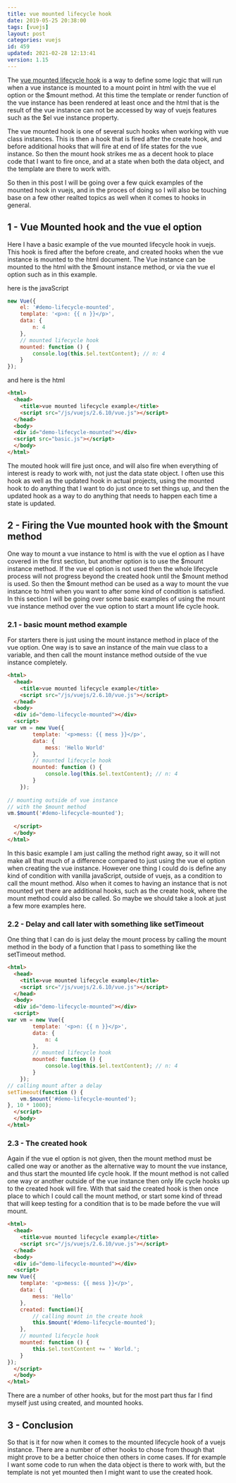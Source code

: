 ```yaml
---
title: vue mounted lifecycle hook
date: 2019-05-25 20:38:00
tags: [vuejs]
layout: post
categories: vuejs
id: 459
updated: 2021-02-28 12:13:41
version: 1.15
---
```


The [vue mounted lifecycle hook](https://v3.vuejs.org/api/options-lifecycle-hooks.html#mounted) is a way to define some logic that will run when a vue instance is mounted to a mount point in html with the vue el option or the $mount method. At this time the template or render function of the vue instance has been rendered at least once and the html that is the result of the vue instance can not be accessed by way of vuejs features such as the $el vue instance property.

The vue mounted hook is one of several such hooks when working with vue class instances. This is then a hook that is fired after the create hook, and before additional hooks that will fire at end of life states for the vue instance. So then the mount hook strikes me as a decent hook to place code that I want to fire once, and at a state when both the data object, and the template are there to work with.

So then in this post I will be going over a few quick examples of the mounted hook in vuejs, and in the proces of doing so I will also be touching base on a few other realted topics as well when it comes to hooks in general.

<!-- more -->

## 1 - Vue Mounted hook and the vue el option

Here I have a basic example of the vue mounted lifecycle hook in vuejs. This hook is fired after the before create, and created hooks when the vue instance is mounted to the html document. The Vue instance can be mounted to the html with the $mount instance method, or via the vue el option such as in this example.

here is the javaScript

```js
new Vue({
    el: '#demo-lifecycle-mounted',
    template: '<p>n: {{ n }}</p>',
    data: {
        n: 4
    },
    // mounted lifecycle hook
    mounted: function () {
        console.log(this.$el.textContent); // n: 4
    }
});
```

and here is the html

```html
<html>
  <head>
    <title>vue mounted lifecycle example</title>
    <script src="/js/vuejs/2.6.10/vue.js"></script>
  </head>
  <body>
  <div id="demo-lifecycle-mounted"></div>
  <script src="basic.js"></script>
  </body>
</html>
```

The mouted hook will fire just once, and will also fire when everything of interest is ready to work with, not just the data state object. I often use this hook as well as the updated hook in actual projects, using the mounted hook to do anything that I want to do just once to set things up, and then the updated hook as a way to do anything that needs to happen each time a state is updated.

## 2 - Firing the Vue mounted hook with the $mount method

One way to mount a vue instance to html is with the vue el option as I have covered in the first section, but another option is to use the $mount instance method. If the vue el option is not used then the whole lifecycle process will not progress beyond the created hook until the $mount method is used. So then the $mount method can be used as a way to mount the vue instance to html when you want to after some kind of condition is satisfied. In this section I will be going over some basic examples of using the mount vue instance method over the vue option to start a mount life cycle hook.

### 2.1 - basic mount method example

For starters there is just using the mount instance method in place of the vue option. One way is to save an instance of the main vue class to a variable, and then call the mount instance method outside of the vue instance completely.

```html
<html>
  <head>
    <title>vue mounted lifecycle example</title>
    <script src="/js/vuejs/2.6.10/vue.js"></script>
  </head>
  <body>
  <div id="demo-lifecycle-mounted"></div>
  <script>
var vm = new Vue({
        template: '<p>mess: {{ mess }}</p>',
        data: {
            mess: 'Hello World'
        },
        // mounted lifecycle hook
        mounted: function () {
            console.log(this.$el.textContent); // n: 4
        }
    });
 
// mounting outside of vue instance
// with the $mount method
vm.$mount('#demo-lifecycle-mounted');
 
  </script>
  </body>
</html>
```

In this basic example I am just calling the method right away, so it will not make all that much of a difference compared to just using the vue el option when creating the vue instance. However one thing I could do is define any kind of condition with vanilla javaScript, outside of vuejs, as a condition to call the mount method. Also when it comes to having an instance that is not mounted yet there are additional hooks, such as the create hook, where the mount method could also be called. So maybe we should take a look at just a few more examples here.

### 2.2 - Delay and call later with something like setTimeout

One thing that I can do is just delay the mount process by calling the mount method in the body of a function that I pass to something like the setTimeout method.

```html
<html>
  <head>
    <title>vue mounted lifecycle example</title>
    <script src="/js/vuejs/2.6.10/vue.js"></script>
  </head>
  <body>
  <div id="demo-lifecycle-mounted"></div>
  <script>
var vm = new Vue({
        template: '<p>n: {{ n }}</p>',
        data: {
            n: 4
        },
        // mounted lifecycle hook
        mounted: function () {
            console.log(this.$el.textContent); // n: 4
        }
    });
// calling mount after a delay
setTimeout(function () {
    vm.$mount('#demo-lifecycle-mounted');
}, 10 * 1000);
  </script>
  </body>
</html>
```

### 2.3 - The created hook

Again if the vue el option is not given, then the mount method must be called one way or another as the alternative way to mount the vue instance, and thus start the mounted life cycle hook. If the mount method is not called one way or another outside of the vue instance then only life cycle hooks up to the created hook will fire. With that said the created hook is then once place to which I could call the mount method, or start some kind of thread that will keep testing for a condition that is to be made before the vue will mount.

```html
<html>
  <head>
    <title>vue mounted lifecycle example</title>
    <script src="/js/vuejs/2.6.10/vue.js"></script>
  </head>
  <body>
  <div id="demo-lifecycle-mounted"></div>
  <script>
new Vue({
    template: '<p>mess: {{ mess }}</p>',
    data: {
        mess: 'Hello'
    },
    created: function(){
        // calling mount in the create hook
        this.$mount('#demo-lifecycle-mounted');
    },
    // mounted lifecycle hook
    mounted: function () {
        this.$el.textContent += ' World.';
    }
});
  </script>
  </body>
</html>
```

There are a number of other hooks, but for the most part thus far I find myself just using created, and mounted hooks.


## 3 - Conclusion

So that is it for now when it comes to the mounted lifecycle hook of a vuejs instance. There are a number of other hooks to chose from though that might prove to be a better choice then others in come cases. If for example I want some code to run when the data object is there to work with, but the template is not yet mounted then I might want to use the created hook.
